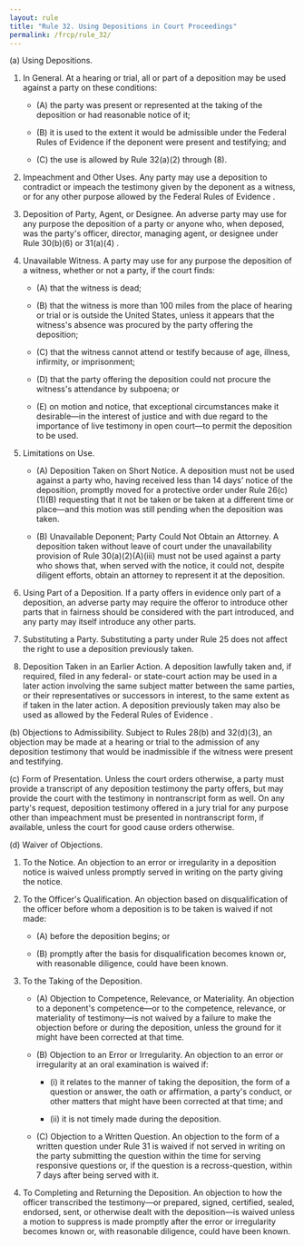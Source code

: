 ```yaml
---
layout: rule
title: "Rule 32. Using Depositions in Court Proceedings"
permalink: /frcp/rule_32/
---
```


(a) Using Depositions.


1. In General. At a hearing or trial, all or part of a deposition may be used against a party on these conditions:


    - (A) the party was present or represented at the taking of the deposition or had reasonable notice of it;


    - (B) it is used to the extent it would be admissible under the Federal Rules of Evidence if the deponent were present and testifying; and


    - (C) the use is allowed by Rule 32(a)(2) through (8).


2. Impeachment and Other Uses. Any party may use a deposition to contradict or impeach the testimony given by the deponent as a witness, or for any other purpose allowed by the Federal Rules of Evidence .


3. Deposition of Party, Agent, or Designee. An adverse party may use for any purpose the deposition of a party or anyone who, when deposed, was the party's officer, director, managing agent, or designee under Rule 30(b)(6) or 31(a)(4) .


4. Unavailable Witness. A party may use for any purpose the deposition of a witness, whether or not a party, if the court finds:


    - (A) that the witness is dead;


    - (B) that the witness is more than 100 miles from the place of hearing or trial or is outside the United States, unless it appears that the witness's absence was procured by the party offering the deposition;


    - (C) that the witness cannot attend or testify because of age, illness, infirmity, or imprisonment;


    - (D) that the party offering the deposition could not procure the witness's attendance by subpoena; or


    - (E) on motion and notice, that exceptional circumstances make it desirable—in the interest of justice and with due regard to the importance of live testimony in open court—to permit the deposition to be used.


5. Limitations on Use.


    - (A) Deposition Taken on Short Notice. A deposition must not be used against a party who, having received less than 14 days’ notice of the deposition, promptly moved for a protective order under Rule 26(c)(1)(B) requesting that it not be taken or be taken at a different time or place—and this motion was still pending when the deposition was taken.


    - (B) Unavailable Deponent; Party Could Not Obtain an Attorney. A deposition taken without leave of court under the unavailability provision of Rule 30(a)(2)(A)(iii) must not be used against a party who shows that, when served with the notice, it could not, despite diligent efforts, obtain an attorney to represent it at the deposition.


6. Using Part of a Deposition. If a party offers in evidence only part of a deposition, an adverse party may require the offeror to introduce other parts that in fairness should be considered with the part introduced, and any party may itself introduce any other parts.


7. Substituting a Party. Substituting a party under Rule 25 does not affect the right to use a deposition previously taken.


8. Deposition Taken in an Earlier Action. A deposition lawfully taken and, if required, filed in any federal- or state-court action may be used in a later action involving the same subject matter between the same parties, or their representatives or successors in interest, to the same extent as if taken in the later action. A deposition previously taken may also be used as allowed by the Federal Rules of Evidence .


(b) Objections to Admissibility. Subject to Rules 28(b) and 32(d)(3), an objection may be made at a hearing or trial to the admission of any deposition testimony that would be inadmissible if the witness were present and testifying.


(c) Form of Presentation. Unless the court orders otherwise, a party must provide a transcript of any deposition testimony the party offers, but may provide the court with the testimony in nontranscript form as well. On any party's request, deposition testimony offered in a jury trial for any purpose other than impeachment must be presented in nontranscript form, if available, unless the court for good cause orders otherwise.


(d) Waiver of Objections.


1. To the Notice. An objection to an error or irregularity in a deposition notice is waived unless promptly served in writing on the party giving the notice.


2. To the Officer's Qualification. An objection based on disqualification of the officer before whom a deposition is to be taken is waived if not made:


    - (A) before the deposition begins; or


    - (B) promptly after the basis for disqualification becomes known or, with reasonable diligence, could have been known.


3. To the Taking of the Deposition.


    - (A) Objection to Competence, Relevance, or Materiality. An objection to a deponent's competence—or to the competence, relevance, or materiality of testimony—is not waived by a failure to make the objection before or during the deposition, unless the ground for it might have been corrected at that time.


    - (B) Objection to an Error or Irregularity. An objection to an error or irregularity at an oral examination is waived if:


        - (i) it relates to the manner of taking the deposition, the form of a question or answer, the oath or affirmation, a party's conduct, or other matters that might have been corrected at that time; and


        - (ii) it is not timely made during the deposition.


    - (C) Objection to a Written Question. An objection to the form of a written question under Rule 31 is waived if not served in writing on the party submitting the question within the time for serving responsive questions or, if the question is a recross-question, within 7 days after being served with it.


4. To Completing and Returning the Deposition. An objection to how the officer transcribed the testimony—or prepared, signed, certified, sealed, endorsed, sent, or otherwise dealt with the deposition—is waived unless a motion to suppress is made promptly after the error or irregularity becomes known or, with reasonable diligence, could have been known.
